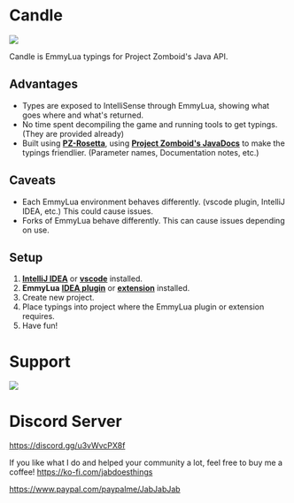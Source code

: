 # Candle
![](https://i.imgur.com/P48Eczs.png)

Candle is EmmyLua typings for Project Zomboid's Java API. 

## Advantages
- Types are exposed to IntelliSense through EmmyLua, showing what goes where and what's returned.
- No time spent decompiling the game and running tools to get typings. (They are provided already)
- Built using **[PZ-Rosetta](https://github.com/asledgehammer/PZ-Rosetta)**, using **[Project Zomboid's JavaDocs](https://projectzomboid.com/modding/)** to make the typings friendlier. (Parameter names, Documentation notes, etc.)

## Caveats
- Each EmmyLua environment behaves differently. (vscode plugin, IntelliJ IDEA, etc.) This could cause issues.
- Forks of EmmyLua behave differently. This can cause issues depending on use.

## Setup

1) **[IntelliJ IDEA](https://www.jetbrains.com/idea/)** or **[vscode](https://code.visualstudio.com/)** installed.
2) **EmmyLua** **[IDEA plugin](https://plugins.jetbrains.com/plugin/9768-emmylua)** or **[extension](https://marketplace.visualstudio.com/items?itemName=tangzx.emmylua)** installed.
3) Create new project.
4) Place typings into project where the EmmyLua plugin or extension requires.
5) Have fun!

# Support

![](https://i.imgur.com/ZLnfTK4.png)

# Discord Server

<https://discord.gg/u3vWvcPX8f>

If you like what I do and helped your community a lot, feel free to buy me a coffee!
<https://ko-fi.com/jabdoesthings>

<https://www.paypal.com/paypalme/JabJabJab>
